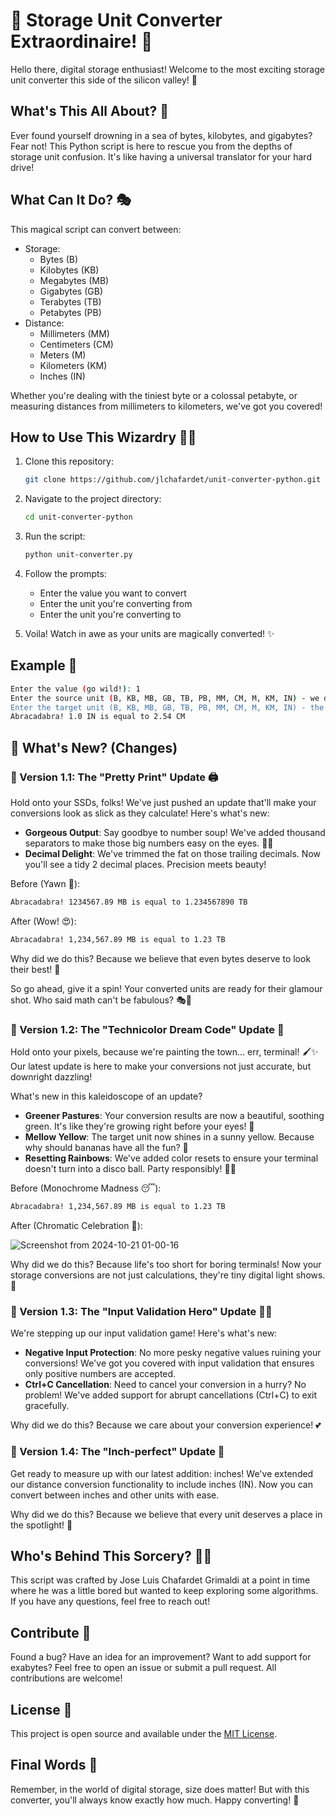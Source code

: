 # 🚀 Storage Unit Converter Extraordinaire! 💾

Hello there, digital storage enthusiast! Welcome to the most exciting storage unit converter this side of the silicon valley! 🎉

## What's This All About? 🤔

Ever found yourself drowning in a sea of bytes, kilobytes, and gigabytes? Fear not! This Python script is here to rescue you from the depths of storage unit confusion. It's like having a universal translator for your hard drive!

## What Can It Do? 🎭

This magical script can convert between:

* Storage:
  * Bytes (B)
  * Kilobytes (KB)
  * Megabytes (MB)
  * Gigabytes (GB)
  * Terabytes (TB)
  * Petabytes (PB)
* Distance:
  * Millimeters (MM)
  * Centimeters (CM)
  * Meters (M)
  * Kilometers (KM)
  * Inches (IN)

Whether you're dealing with the tiniest byte or a colossal petabyte, or measuring distances from millimeters to kilometers, we've got you covered!

## How to Use This Wizardry 🧙‍♂️

1. Clone this repository:

   ```bash
   git clone https://github.com/jlchafardet/unit-converter-python.git
   ```

2. Navigate to the project directory:

   ```bash
   cd unit-converter-python
   ```

3. Run the script:

   ```bash
   python unit-converter.py
   ```

4. Follow the prompts:
   * Enter the value you want to convert
   * Enter the unit you're converting from
   * Enter the unit you're converting to

5. Voila! Watch in awe as your units are magically converted! ✨

## Example 🌟

```bash
Enter the value (go wild!): 1
Enter the source unit (B, KB, MB, GB, TB, PB, MM, CM, M, KM, IN) - we don't judge: IN
Enter the target unit (B, KB, MB, GB, TB, PB, MM, CM, M, KM, IN) - the sky's the limit: CM
Abracadabra! 1.0 IN is equal to 2.54 CM
```

## 🎉 What's New? (Changes)

### 🌟 Version 1.1: The "Pretty Print" Update 🖨️

Hold onto your SSDs, folks! We've just pushed an update that'll make your conversions look as slick as they calculate! Here's what's new:

* **Gorgeous Output**: Say goodbye to number soup! We've added thousand separators to make those big numbers easy on the eyes. 👀✨
* **Decimal Delight**: We've trimmed the fat on those trailing decimals. Now you'll see a tidy 2 decimal places. Precision meets beauty!

Before (Yawn 🥱):

```bash
Abracadabra! 1234567.89 MB is equal to 1.234567890 TB
```

After (Wow! 😍):

```bash
Abracadabra! 1,234,567.89 MB is equal to 1.23 TB
```

Why did we do this? Because we believe that even bytes deserve to look their best! 💅

So go ahead, give it a spin! Your converted units are ready for their glamour shot. Who said math can't be fabulous? 🎭🚀

### 🌈 Version 1.2: The "Technicolor Dream Code" Update 🎨

Hold onto your pixels, because we're painting the town... err, terminal! 🖌️✨ Our latest update is here to make your conversions not just accurate, but downright dazzling!

What's new in this kaleidoscope of an update?

* **Greener Pastures**: Your conversion results are now a beautiful, soothing green. It's like they're growing right before your eyes! 🌱
* **Mellow Yellow**: The target unit now shines in a sunny yellow. Because why should bananas have all the fun? 🍌
* **Resetting Rainbows**: We've added color resets to ensure your terminal doesn't turn into a disco ball. Party responsibly! 🕺💃

Before (Monochrome Madness 😴):

```bash
Abracadabra! 1,234,567.89 MB is equal to 1.23 TB
```

After (Chromatic Celebration 🎉):

![Screenshot from 2024-10-21 01-00-16](https://github.com/user-attachments/assets/9e564fd0-4cc0-48e0-996c-3866107f342d)

Why did we do this? Because life's too short for boring terminals! Now your storage conversions are not just calculations, they're tiny digital light shows. 🌟

### 🌈 Version 1.3: The "Input Validation Hero" Update 🦸‍♂️

We're stepping up our input validation game! Here's what's new:

* **Negative Input Protection**: No more pesky negative values ruining your conversions! We've got you covered with input validation that ensures only positive numbers are accepted.
* **Ctrl+C Cancellation**: Need to cancel your conversion in a hurry? No problem! We've added support for abrupt cancellations (Ctrl+C) to exit gracefully.

Why did we do this? Because we care about your conversion experience! 💕

### 🌈 Version 1.4: The "Inch-perfect" Update 📏

Get ready to measure up with our latest addition: inches! We've extended our distance conversion functionality to include inches (IN). Now you can convert between inches and other units with ease.

Why did we do this? Because we believe that every unit deserves a place in the spotlight! 💫

## Who's Behind This Sorcery? 🧑‍💻

This script was crafted by Jose Luis Chafardet Grimaldi at a point in time where he was a little bored but wanted to keep exploring some algorithms. If you have any questions, feel free to reach out!

## Contribute 🤝

Found a bug? Have an idea for an improvement? Want to add support for exabytes? Feel free to open an issue or submit a pull request. All contributions are welcome!

## License 📜

This project is open source and available under the [MIT License](LICENSE).

## Final Words 📢

Remember, in the world of digital storage, size does matter! But with this converter, you'll always know exactly how much. Happy converting! 🎊
